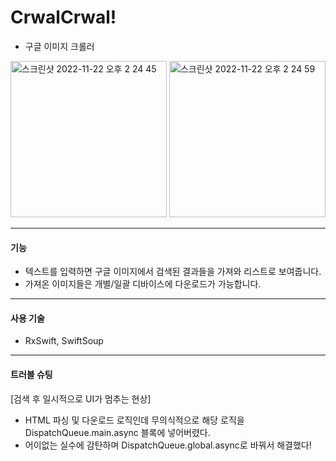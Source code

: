 # CrwalCrwal!
 - 구글 이미지 크롤러
 <img width="250" alt="스크린샷 2022-11-22 오후 2 24 45" src="https://user-images.githubusercontent.com/44960073/203229197-a0eac7cb-68fe-4144-a0ed-e47fb53136b5.png">
 <img width="250" alt="스크린샷 2022-11-22 오후 2 24 59" src="https://user-images.githubusercontent.com/44960073/203230154-dbe6d847-46cf-4fb0-af2b-8a0a720f2d27.png">
 
 
---
#### 기능
- 텍스트를 입력하면 구글 이미지에서 검색된 결과들을 가져와 리스트로 보여줍니다.
- 가져온 이미지들은 개별/일괄 디바이스에 다운로드가 가능합니다.


---
#### 사용 기술
 - RxSwift, SwiftSoup


---
#### 트러블 슈팅
 [검색 후 일시적으로 UI가 멈추는 현상]
  - HTML 파싱 및 다운로드 로직인데 무의식적으로 해당 로직을 DispatchQueue.main.async 블록에 넣어버렸다.
  - 어이없는 실수에 감탄하며 DispatchQueue.global.async로 바꿔서 해결했다!
 
